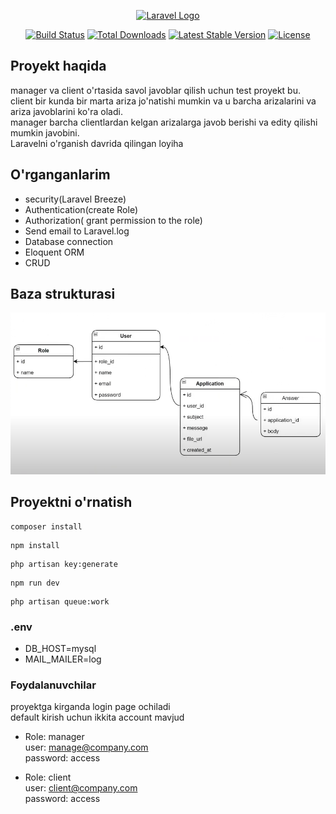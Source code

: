 <p align="center"><a href="https://laravel.com" target="_blank"><img src="https://raw.githubusercontent.com/laravel/art/master/logo-lockup/5%20SVG/2%20CMYK/1%20Full%20Color/laravel-logolockup-cmyk-red.svg" width="400" alt="Laravel Logo"></a></p>

<p align="center">
<a href="https://github.com/laravel/framework/actions"><img src="https://github.com/laravel/framework/workflows/tests/badge.svg" alt="Build Status"></a>
<a href="https://packagist.org/packages/laravel/framework"><img src="https://img.shields.io/packagist/dt/laravel/framework" alt="Total Downloads"></a>
<a href="https://packagist.org/packages/laravel/framework"><img src="https://img.shields.io/packagist/v/laravel/framework" alt="Latest Stable Version"></a>
<a href="https://packagist.org/packages/laravel/framework"><img src="https://img.shields.io/packagist/l/laravel/framework" alt="License"></a>
</p>

## Proyekt haqida
manager va client o'rtasida savol javoblar qilish uchun test proyekt bu.\
client bir kunda bir marta ariza jo'natishi mumkin va u barcha arizalarini va ariza javoblarini ko'ra oladi.\
manager barcha clientlardan kelgan arizalarga javob berishi va edity qilishi mumkin javobini.\
Laravelni o'rganish davrida qilingan loyiha

## O'rganganlarim

- security(Laravel Breeze)
- Authentication(create Role)
- Authorization(
  grant permission to the role)
- Send email to Laravel.log
- Database connection
- Eloquent ORM
- CRUD
## Baza strukturasi
![](Screenshot_2.png)

## Proyektni o'rnatish
```
composer install
```
```
npm install
```
```
php artisan key:generate
```
```
npm run dev
```
```
php artisan queue:work
```
### .env
* DB_HOST=mysql
* MAIL_MAILER=log
### Foydalanuvchilar
proyektga kirganda login page ochiladi\
default kirish uchun ikkita account mavjud
- Role: manager\
user: manage@company.com\
password: access
 
- Role: client\
  user: client@company.com\
  password: access


